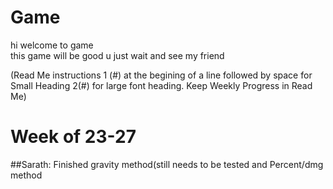 # Game
hi welcome to game\
this game will be good u just wait and see my friend


(Read Me instructions 1 (#) at the begining of a line followed by space for Small Heading 2(#) for large font heading. Keep Weekly Progress in Read Me)
# Week of 23-27
##Sarath: Finished gravity method(still needs to be tested and Percent/dmg method

